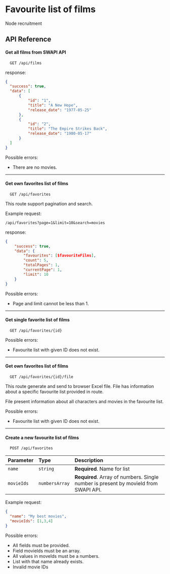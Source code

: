 
# Favourite list of films

Node recruitment


## API Reference

#### Get all films from SWAPI API

```http
  GET /api/films
```

response:

```json
{
  "success": true,
  "data": [
      {
          "id": "1",
          "title": "A New Hope",
          "release_date": "1977-05-25"
      },
      {
          "id": "2",
          "title": "The Empire Strikes Back",
          "release_date": "1980-05-17"
      }
  ]
}
```

Possible errors:
- There are no movies.

***

#### Get own favorites list of films

```http
  GET /api/favorites
```

This route support pagination and search.

Example request:

```
/api/favorites?page=1&limit=10&search=movies
```

response:

```json
{
    "success": true,
    "data": {
        "favourites": [$favouriteFilms],
        "count": 5,
        "totalPages": 1,
        "currentPage": 1,
        "limit": 10
    }
}
```

Possible errors:
- Page and limit cannot be less than 1.

***

#### Get single favorite list of films

```http
  GET /api/favorites/{id}
```

Possible errors:
- Favourite list with given ID does not exist.

***

#### Get own favorites list of films

```http
  GET /api/favorites/{id}/file
```

This route generate and send to browser Excel file.
File has information about a specific favourite list provided in route.

File present information about all characters and movies in the favourite list.


Possible errors:
- Favourite list with given ID does not exist.

***

#### Create a new favourite list of films

```http
  POST /api/favorites
```

| Parameter | Type           | Description                                                                         |
| :-------- |:---------------|:------------------------------------------------------------------------------------|
| `name`    | `string`       | **Required**. Name for list                                                         |
| `movieIds`| `numbersArray` | **Required**. Array of numbers. Single number is present by movieId from SWAPI API. |


Example request:

```json
{
  "name": "My best movies",
  "movieIds": [1,3,4]
}
```

Possible errors:
- All fields must be provided.
- Field movieIds must be an array.
- All values in moveIds must be a numbers.
- List with that name already exists.
- Invalid movie IDs

